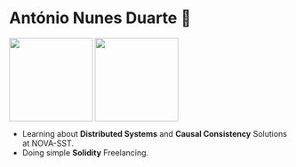 # António Nunes Duarte 👋

<!--
**antonionduarte/antonionduarte** is a ✨ _special_ ✨ repository because its `README.md` (this file) appears on your GitHub profile.

Here are some ideas to get you started:

- 🔭 I’m currently working on ...
- 🌱 I’m currently learning ...
- 👯 I’m looking to collaborate on ...
- 🤔 I’m looking for help with ...
- 💬 Ask me about ...
- 📫 How to reach me: ...
- 😄 Pronouns: ...
- ⚡ Fun fact: ...
-->

<a><img height="150" align="center" src="https://github-readme-stats.vercel.app/api?username=antonionduarte&show_icons=true&count_private=true&theme=rose_pine" /></a>
<a><img height="150" align="center" src="https://github-readme-stats.vercel.app/api/top-langs/?username=antonionduarte&hide=html,c%2B%2B&count_private=true&layout=compact&theme=rose_pine" /></a>

- Learning about **Distributed Systems** and **Causal Consistency** Solutions at NOVA-SST. 
- Doing simple **Solidity** Freelancing.
